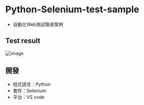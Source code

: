 # Python-Selenium-test-sample

- 自動化Web測試簡易案例

## Test result

![image](https://user-images.githubusercontent.com/25242606/231503454-33b92223-34c2-4374-84fe-ab0dab34474d.png)


## 開發

- 程式語言：Python
- 套件：Selenium
- 平台：VS code
